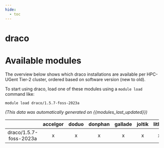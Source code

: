 ```yaml
---
hide:
  - toc
---
```


draco
=====

# Available modules


The overview below shows which draco installations are available per HPC-UGent Tier-2 cluster, ordered based on software version (new to old).

To start using draco, load one of these modules using a `module load` command like:

```shell
module load draco/1.5.7-foss-2023a
```

*(This data was automatically generated on {{modules_last_updated}})*

| |accelgor|doduo|donphan|gallade|joltik|litleo|shinx|
| :---: | :---: | :---: | :---: | :---: | :---: | :---: | :---: |
|draco/1.5.7-foss-2023a|x|x|x|x|x|x|x|
